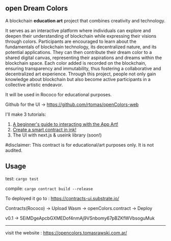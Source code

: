 ## open Dream Colors

A blockchain **education art** project that combines creativity and technology. 

It serves as an interactive platform where individuals can explore and deepen their understanding of blockchain while expressing their visions through colors. Participants are encouraged to learn about the fundamentals of blockchain technology, its decentralized nature, and its potential applications. They can then contribute their dream color to a shared digital canvas, representing their aspirations and dreams within the blockchain space. Each color added is recorded on the blockchain, ensuring transparency and immutability, thus fostering a collaborative and decentralized art experience. Through this project, people not only gain knowledge about blockchain but also become active participants in a collective artistic endeavor.

It will be used in Rococo for educational purposes. 

Github for the UI -> https://github.com/rtomas/openColors-web

I'll make 3 tutorials:

1. [A beginner's guide to interacting with the App Art!](https://rtomas.hashnode.dev/how-to-use-the-open-dream-colors-art-app-with-your-own-wallet-and-ask-for-rocs)
2. [Create a smart contract in ink!](https://rtomas.hashnode.dev/create-a-smart-contract-in-ink)
3. The UI with next.js & useink library (soon!)

#disclaimer: This contract is for educational/art purposes only. It is not audited.

## Usage

test:
`cargo test`

compile:
`cargo contract build --release`

To deployed it go to : https://contracts-ui.substrate.io/

Contracts(Rococo) -> Upload Wasm -> openColors.contract -> Deploy

v0.1 -> 5EiMDgeApcbGXMEDof4nmAj9VSnbomy67pBZKfWVbsoguMuk

---
visit the website : https://opencolors.tomasrawski.com.ar/
